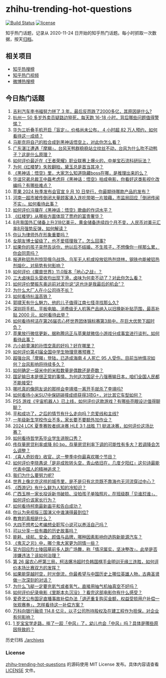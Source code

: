 # zhihu-trending-hot-questions

[![Build Status](https://github.com/justjavac/zhihu-trending-hot-questions/workflows/ci/badge.svg?branch=master)](https://github.com/justjavac/zhihu-trending-hot-questions/actions)
[![license](https://img.shields.io/github/license/justjavac/zhihu-trending-hot-questions)](https://github.com/justjavac/zhihu-trending-hot-questions/blob/master/LICENSE)

知乎热门话题，记录从 2020-11-24
日开始的知乎热门话题。每小时抓取一次数据，按天[归档](./archives)。

## 相关项目

- [知乎热搜榜](https://github.com/justjavac/zhihu-trending-top-search)
- [知乎热门视频](https://github.com/justjavac/zhihu-trending-hot-video)
- [微博热搜榜](https://github.com/justjavac/weibo-trending-hot-search)

## 今日热门话题

<!-- BEGIN -->
<!-- 最后更新时间 Sun Sep 08 2024 13:17:11 GMT+0800 (China Standard Time) -->

1. [吉利汽车李书福努力拼了 3 年，最后反而跌了2000多亿，其原因是什么?](https://www.zhihu.com/question/664528060)
1. [杭州一 50 多岁外卖员疑路边猝死，每天跑 16-18 小时，背后哪些问题值得警惕？](https://www.zhihu.com/question/666491301)
1. [华为三折叠手机开启「盲定」，价格尚未公布， 4 小时超 82 万人预约，如何看待这一成绩？](https://www.zhihu.com/question/666472247)
1. [马斯克将自己的脸合成到黑神话悟空上，对此你怎么看？](https://www.zhihu.com/question/666446049)
1. [广东湛江遭遇「摩羯」，台风天鸭群稳稳站立纹丝不动，台风为什么吹不动鸭子？这是什么原理？](https://www.zhihu.com/question/666459671)
1. [如何评价最近在《王者荣耀》职业联赛上爆火的，中单宝石流科研玩法？](https://www.zhihu.com/question/666402154)
1. [为何《红楼梦》失败翻拍，黛玉总是首当其冲？](https://www.zhihu.com/question/666283952)
1. [《黑神话：悟空》里，大家怎么知道隐藏boss在哪，是推理出来的么？](https://www.zhihu.com/question/666406497)
1. [华谊兄弟总裁王中磊考虑将《黑神话：悟空》拍成电影，你看好这类影视化改编吗？有哪些难点？](https://www.zhihu.com/question/666477182)
1. [苹果 2024 秋季发布会官宣 9 月 10 日举行，你最期待哪款产品的发布？](https://www.zhihu.com/question/665520857)
1. [河南一超市被传倒闭大量顾客涌入连吃带喝一片狼藉，市监局回应「倒闭传闻不实」，如何看待此事？](https://www.zhihu.com/question/666439252)
1. [如何评价冯骥在《黑神话：悟空》歌曲的作词水平？](https://www.zhihu.com/question/665182001)
1. [《红楼梦》从哪些方面体现了贾府的富贵奢华？](https://www.zhihu.com/question/412998026)
1. [8月我国外汇储备上升318亿美元，黄金储备连续四个月不变，人民币对美元汇率8月强势反弹，如何解读？](https://www.zhihu.com/question/666471741)
1. [你认为律师外在形象重要吗？](https://www.zhihu.com/question/388862930)
1. [女朋友博士留级了，也不爱搭理我了，怎么回事?](https://www.zhihu.com/question/666221745)
1. [如果你的孩子突然告诉你，他以后不结婚，不生孩子，不想像你一样那么累，你会同意吗？](https://www.zhihu.com/question/663286511)
1. [报道称铝热剂惊现俄乌战场，乌军无人机或投放铝热剂烧林，钢铁也能被铝热剂熔化，对局势有何影响？](https://www.zhihu.com/question/666449230)
1. [如何评价《魔兽世界》11.0版本「地心之战」？](https://www.zhihu.com/question/666095715)
1. [三大卤味巨头营收均出现下滑，卤味为何卖不动了？对此你怎么看？](https://www.zhihu.com/question/666399575)
1. [如何评价樊振东奥运前对波尔说“这也许是我最后的机会”？](https://www.zhihu.com/question/666483734)
1. [为什么大厂人在小公司待不长？](https://www.zhihu.com/question/666282529)
1. [如何看待杭温高铁？](https://www.zhihu.com/question/67897729)
1. [郭啸天有什么魅力，他的儿子值得江南七怪寻找那么久?](https://www.zhihu.com/question/666395995)
1. [深圳将手机、平板电脑、消费级无人机等产品纳入以旧换新补贴范围，最高补贴 2000 元，如何看待此举？](https://www.zhihu.com/question/666392652)
1. [如何看待柯洁在第26届农心杯世界团体锦标赛第3局中，在巨大优势下超时负？](https://www.zhihu.com/question/666464241)
1. [苹果放行微信更新，据称腾讯正与苹果就微信小游戏分成事宜进行谈判，如何看待此事？](https://www.zhihu.com/question/666382325)
1. [六小龄童演的孙悟空真的好吗？好在哪里？](https://www.zhihu.com/question/39382862)
1. [如何评价第41届全国中学生物理竞赛预赛？](https://www.zhihu.com/question/666434523)
1. [超强台风「摩羯」登陆，已造成海南 4 人死亡 95 人受伤，目前当地情况如何？台风影响将持续多久？](https://www.zhihu.com/question/666433519)
1. [如何确定一袋米中的米粒数量是偶数还是奇数？](https://www.zhihu.com/question/666009766)
1. [国足输日本是很正常的事情，为何这次国足十八强赛输日本，咱们全国人民都不能接受?](https://www.zhihu.com/question/666297500)
1. [哪吒真的像网友说的那样会李靖塔一离开手就杀了李靖吗?](https://www.zhihu.com/question/666344074)
1. [如何看待小米SU7中保研碰撞成绩获得3项G+，对比其它车型如何？](https://www.zhihu.com/question/666264552)
1. [PS5 游戏《宇宙机器人》已上线，如何评价这款游戏？有哪些亮眼设计值得聊聊？](https://www.zhihu.com/question/666298342)
1. [平和成功了，之后的情节有什么走向吗？恋爱线和主线?](https://www.zhihu.com/question/666440326)
1. [一年级新生学校作业不多，家长要不要额外加作业？](https://www.zhihu.com/question/666348754)
1. [2024 LCK 夏季赛败者组决赛 HLE 3:1 战胜 T1 挺进决赛，如何评价这场比赛？](https://www.zhihu.com/question/666461680)
1. [如何看待哲学系毕业学生讲脱口秀？](https://www.zhihu.com/question/665598711)
1. [传存量房贷利率或降 80 bp，存量房贷利率下调的可能性有多大？若调降会怎么调整？](https://www.zhihu.com/question/666442956)
1. [《喜人奇妙夜》收官，这一整季中你最喜欢哪个节目？](https://www.zhihu.com/question/666358583)
1. [如何评价李晓愚说「是非成败转头空，青山依旧在，几度夕阳红」这句诗最能代表中国人的精神追求？](https://www.zhihu.com/question/666359079)
1. [我们为什么要努力呢?](https://www.zhihu.com/question/666400150)
1. [世界上像北京这样的城市里，是不是只有北京既不靠海也无河流穿过中心？](https://www.zhihu.com/question/37800496)
1. [《西游记》有什么鲜为人知的冷知识？](https://www.zhihu.com/question/666261415)
1. [广西玉林一家长投诉新书破损、没拍孩子单独照片，在班级群「见谁怼谁」，如何评价该家长行为？](https://www.zhihu.com/question/666442850)
1. [如何看待柯南最新画平和告白成功？](https://www.zhihu.com/question/666439009)
1. [你认为央视版三国演义中谁演得最到位?](https://www.zhihu.com/question/623537036)
1. [教育的真相是什么？](https://www.zhihu.com/question/618068737)
1. [大四不想考公考编想全职写小说可以养活自己吗？](https://www.zhihu.com/question/666213294)
1. [可以分享一些有趣的历史故事吗？](https://www.zhihu.com/question/665739789)
1. [能耗、续航、安全、颜值与品牌，哪种因素影响你选购新能源汽车？](https://www.zhihu.com/question/665507512)
1. [《鬼灭之刃》中，哪个鬼大家更为同情一些？](https://www.zhihu.com/question/665035775)
1. [官方回应烈士陵园墓前多人跳广场舞，称「情况属实，坚决整改」，此举是否涉嫌违法？该如何治理？](https://www.zhihu.com/question/666308487)
1. [第 26 届农心杯第三局，柯洁爆冷超时负韩国棋手金明训无缘三连胜，如何评价本场比赛双方的发挥？](https://www.zhihu.com/question/666464458)
1. [如果能穿越时空，时光倒流，你最希望与中国历史上哪位英雄人物，古典圣贤做一次深刻的对话？](https://www.zhihu.com/question/666249039)
1. [为什么飞艇一定要充氦气或者氢气，直接用抽气机抽真空不好吗？](https://www.zhihu.com/question/665707068)
1. [如何评价纪录电影《里斯本丸沉没》？看完这部电影你有什么感受？](https://www.zhihu.com/question/666349571)
1. [爱奇艺公布国足直播事故补偿办法「退还重复购买金额，权益受损用户补偿一张观赛券」，怎样看待这一补偿方案？](https://www.zhihu.com/question/666434020)
1. [万科向银行融资 114.8 亿元，以子公司所持股权及在建工程作为担保，对企业有何影响？](https://www.zhihu.com/question/666213919)
1. [1 岁宝宝学走路，摔了一跤「中风」了，幼儿也会「中风」吗？具体是哪些原因导致的？](https://www.zhihu.com/question/666402642)

<!-- END -->

历史归档 [./archives](./archives)

### License

[zhihu-trending-hot-questions](https://github.com/justjavac/zhihu-trending-hot-questions)
的源码使用 MIT License 发布。具体内容请查看 [LICENSE](./LICENSE) 文件。
